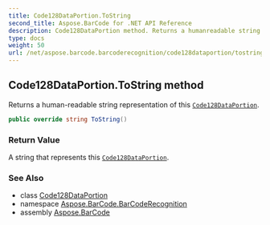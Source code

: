 ```yaml
---
title: Code128DataPortion.ToString
second_title: Aspose.BarCode for .NET API Reference
description: Code128DataPortion method. Returns a humanreadable string representation of this Code128DataPortion
type: docs
weight: 50
url: /net/aspose.barcode.barcoderecognition/code128dataportion/tostring/
---
```

## Code128DataPortion.ToString method

Returns a human-readable string representation of this [`Code128DataPortion`](../).

```csharp
public override string ToString()
```

### Return Value

A string that represents this [`Code128DataPortion`](../).

### See Also

* class [Code128DataPortion](../)
* namespace [Aspose.BarCode.BarCodeRecognition](../../../aspose.barcode.barcoderecognition/)
* assembly [Aspose.BarCode](../../../)


